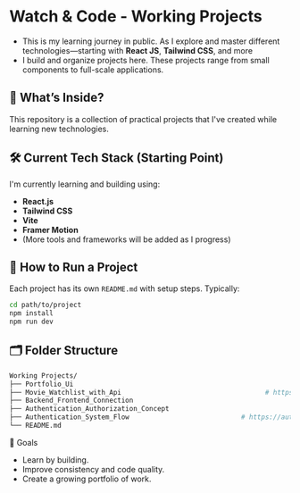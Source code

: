 # Watch & Code - Working Projects

- This is my learning journey in public. As I explore and master different technologies—starting with **React JS**, **Tailwind CSS**, and more
- I build and organize projects here. These projects range from small components to full-scale applications.

## 🧠 What’s Inside?

This repository is a collection of practical projects that I've created while learning new technologies.

## 🛠️ Current Tech Stack (Starting Point)

I'm currently learning and building using:
- **React.js**
- **Tailwind CSS**
- **Vite**
- **Framer Motion**
- (More tools and frameworks will be added as I progress)

## 🧩 How to Run a Project

Each project has its own `README.md` with setup steps. Typically:
```bash
cd path/to/project
npm install
npm run dev
```

## 🗂️ Folder Structure

```bash
Working Projects/
├── Portfolio_Ui															# https://portfolio-one-page-pi.vercel.app/
├── Movie_Watchlist_with_Api									# https://movie-watchlist-silk-mu.vercel.app/
├── Backend_Frontend_Connection
├── Authentication_Authorization_Concept
├── Authentication_System_Flow							  # https://authentication-system-lac.vercel.app/
└── README.md 
```

🎯 Goals
- Learn by building.
- Improve consistency and code quality.
- Create a growing portfolio of work.